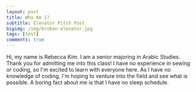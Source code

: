 ```yaml
---
layout: post
title: Who Am I?
subtitle: Elevator Pitch Post
bigimg: /img/broken-elevator.jpg
tags: [test]
comments: true
---
```


Hi, my name is Rebecca Kim. I am a senior majoring in Arabic Studies. Thank you for admitting me into this class! I have no experience in sewing or coding, so I'm excited to learn with everyone here. As I have no knowledge of coding, I'm hoping to venture into the field and see what is possible. A boring fact about me is that I have no sleep schedule.










